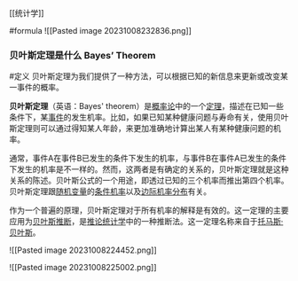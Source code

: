 [[统计学]]

#formula 
![[Pasted image 20231008232836.png]]

### 贝叶斯定理是什么 Bayes’ Theorem


#定义 
贝叶斯定理为我们提供了一种方法，可以根据已知的新信息来更新或改变某一事件的概率。








**贝叶斯定理**（英语：Bayes' theorem）是[概率论](https://zh.wikipedia.org/wiki/%E6%A6%82%E7%8E%87%E8%AB%96 "概率论")中的一个[定理](https://zh.wikipedia.org/wiki/%E5%AE%9A%E7%90%86 "定理")，描述在已知一些条件下，某[事件](https://zh.wikipedia.org/wiki/%E4%BA%8B%E4%BB%B6_(%E6%A6%82%E7%8E%87%E8%AE%BA) "事件 (概率论)")的发生机率。比如，如果已知某种健康问题与寿命有关，使用贝叶斯定理则可以通过得知某人年龄，来更加准确地计算出某人有某种健康问题的机率。

通常，事件A在事件B已发生的条件下发生的机率，与事件B在事件A已发生的条件下发生的机率是不一样的。然而，这两者是有确定的关系的，贝叶斯定理就是这种关系的陈述。贝叶斯公式的一个用途，即透过已知的三个机率而推出第四个机率。贝叶斯定理跟[随机变量](https://zh.wikipedia.org/wiki/%E9%9A%A8%E6%A9%9F%E8%AE%8A%E9%87%8F "随机变量")的[条件机率](https://zh.wikipedia.org/wiki/%E6%A2%9D%E4%BB%B6%E6%A9%9F%E7%8E%87 "条件机率")以及[边际机率分布](https://zh.wikipedia.org/wiki/%E8%81%94%E5%90%88%E5%88%86%E5%B8%83 "联合分布")有关。

作为一个普遍的原理，贝叶斯定理对于所有机率的解释是有效的。这一定理的主要应用为[贝叶斯推断](https://zh.wikipedia.org/wiki/%E8%B4%9D%E5%8F%B6%E6%96%AF%E6%8E%A8%E6%96%AD "贝叶斯推断")，是[推论统计学](https://zh.wikipedia.org/wiki/%E6%8E%A8%E8%AB%96%E7%B5%B1%E8%A8%88%E5%AD%B8 "推论统计学")中的一种推断法。这一定理名称来自于[托马斯·贝叶斯](https://zh.wikipedia.org/wiki/%E6%89%98%E9%A9%AC%E6%96%AF%C2%B7%E8%B4%9D%E5%8F%B6%E6%96%AF "托马斯·贝叶斯")。


![[Pasted image 20231008224452.png]]

![[Pasted image 20231008225002.png]]




